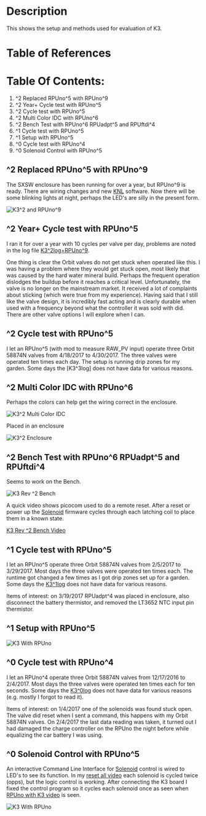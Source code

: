 # Description

This shows the setup and methods used for evaluation of K3.

# Table of References


# Table Of Contents:

1. ^2 Replaced RPUno^5 with RPUno^9
1. ^2 Year+ Cycle test with RPUno^5
1. ^2 Cycle test with RPUno^5
1. ^2 Multi Color IDC with RPUno^6
1. ^2 Bench Test with RPUno^6 RPUadpt^5 and RPUftdi^4
1. ^1 Cycle test with RPUno^5
1. ^1 Setup with RPUno^5
1. ^0 Cycle test with RPUno^4
1. ^0 Solenoid Control with RPUno^5


## ^2 Replaced RPUno^5 with RPUno^9

The SXSW enclosure has been running for over a year, but RPUno^9 is ready. There are wiring changes and new [KNL] software.  Now there will be some blinking lights at night, perhaps the LED's are silly in the present form. 

[KNL]: https://github.com/epccs/RPUno/tree/master/KNL

![K3^2 and RPUno^9](./K3^2+RPUno^9+RPUadpt^5_wValvesLedStringsPvBat.jpg "K3^2 and RPUno^9")


## ^2 Year+ Cycle test with RPUno^5

I ran it for over a year with 10 cycles per valve per day, problems are noted in the log file [K3^2log+RPUno^9]. 

[K3^2log+RPUno^9]: ./K3^2+RPUno^5_log.txt

One thing is clear the Orbit valves do not get stuck when operated like this. I was having a problem where they would get stuck open, most likely that was caused by the hard water mineral build. Perhaps the frequent operation dislodges the buildup before it reaches a critical level. Unfortunately, the valve is no longer on the mainstream market. It received a lot of complaints about sticking (which were true from my experience). Having said that I still like the valve design, it is incredibly fast acting and is clearly durable when used with a frequency beyond what the controller it was sold with did. There are other valve options I will explore when I can.


## ^2 Cycle test with RPUno^5

I let an RPUno^5 (with mod to measure RAW_PV input) operate three Orbit 58874N valves from 4/18/2017 to 4/30/2017. The three valves were operated ten times each day. The setup is running drip zones for my garden. Some days the [K3^3log] does not have data for various reasons.

[K3^2log]: ./K3^2log.txt


## ^2 Multi Color IDC with RPUno^6

Perhaps the colors can help get the wiring correct in the enclosure.

![K3^2 Multi Color IDC](./K3^2_RPUno^6_MultiIDC.jpg "K3^2 Multi Color IDC")

Placed in an enclosure

![K3^2 Enclosure](./K3^2+RPUno^5+RPUadpt^5_WithValvesPvBat.jpg "K3^2 Enclosure")


## ^2 Bench Test with RPUno^6 RPUadpt^5 and RPUftdi^4

Seems to work on the Bench.

![K3 Rev ^2 Bench](./K3^2_RPUno^6_RPUadpt^5_RPUftdi^4_BenchTest.jpg "K3 ^2 Bench")

A quick video shows picocom used to do a remote reset. After a reset or power up the [Solenoid] firmware cycles through each latching coil to place them in a known state.

[K3 Rev ^2 Bench Video](http://rpubus.org/Video/RPUno%5E6_RPUadpt%5E5_RPUftdi%5E4_K3%5E2_RemoteReset.mp4 "K3 ^2 Bench Video")


## ^1 Cycle test with RPUno^5

I let an RPUno^5 operate three Orbit 58874N valves from 2/5/2017 to 3/29/2017. Most days the three valves were operated ten times each. The runtime got changed a few times as I got drip zones set up for a garden. Some days the [K3^1log] does not have data for various reasons.

[K3^1log]: ./K3^1log.txt

Items of interest: on 3/19/2017 RPUadpt^4 was placed in enclosure, also disconnect the battery thermistor, and removed the LT3652 NTC input pin thermistor.


## ^1 Setup with RPUno^5

![K3 With RPUno](./K3^1+RPUno^5+RPUadpt^4_wValvesPvBat.jpg "K3 With RPUno")


## ^0 Cycle test with RPUno^4

I let an RPUno^4 operate three Orbit 58874N valves from 12/17/2016 to 2/4/2017. Most days the three valves were operated ten times each for ten seconds. Some days the [K3^0log] does not have data for various reasons (e.g. mostly I forgot to read it).

[K3^0log]: ./K3^0log.txt

Items of interest: on 1/4/2017 one of the solenoids was found stuck open. The valve did reset when I sent a command, this happens with my Orbit 58874N valves. On 2/4/2017 the last data reading was taken, it turned out I had damaged the charge controller on the RPUno the night before while equalizing the car battery I was using.


## ^0 Solenoid Control with RPUno^5

An interactive Command Line Interface for [Solenoid] control is wired to LED's to see its function. In my [reset all video] each solenoid is cycled twice (opps), but the logic control is working. After connecting the K3 board I fixed the control program so it cycles each solenoid once as seen when [RPUno with K3 video] is seen. 
    
[Solenoid]: https://github.com/epccs/RPUno/tree/master/Solenoid
[reset all video]: http://rpubus.org/Video/14140%5E5_SolenoidResetAllLogic.mp4
[RPUno with K3 video]: http://rpubus.org/Video/14140%5E5WithK3%5E0.mp4

![K3 With RPUno](./K3^0WithRPUno^5.jpg "K3 With RPUno")




